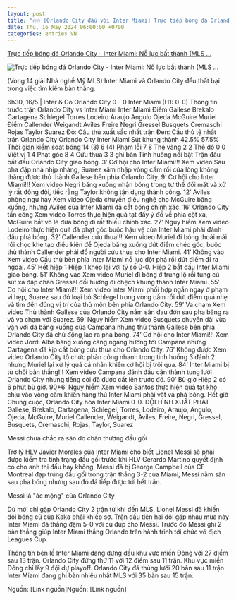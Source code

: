 ```yaml
---
layout: post
title: "🔥🔥 [Orlando City đấu với Inter Miami] Trực tiếp bóng đá Orlando City - Inter Miami: Nỗ lực bất thành (MLS ..."
date: Thu, 16 May 2024 06:00:00 +0700
categories: entries VN
---
```

[Trực tiếp bóng đá Orlando City - Inter Miami: Nỗ lực bất thành (MLS ...](https://www.24h.com.vn/bong-da/truc-tiep-bong-da-orlando-city-inter-miami-messi-co-nen-dau-da-derby-mls-c48a1568212.html)

![Trực tiếp bóng đá Orlando City - Inter Miami: Nỗ lực bất thành (MLS ...](https://cdn.24h.com.vn/upload/2-2024/images/2024-05-16/4-1200-1715822816-973-width1200height628-watermark.jpg)

(Vòng 14 giải Nhà nghề Mỹ MLS) Inter Miami và Orlando City đều thất bại trong việc tìm kiếm bàn thắng.

6h30, 16/5 | Inter & Co Orlando City 0 - 0 Inter Miami (H1: 0-0) Thông tin trước trận Orlando City vs Inter Miami Inter Miami Điểm Gallese Brekalo Cartagena Schlegel Torres Lodeiro Araujo Angulo Ojeda McGuire Muriel Điểm Callender Weigandt Aviles Freire Negri Gressel Busquets Cremaschi Rojas Taylor Suarez Đỏ: Cầu thủ xuất sắc nhất trận Đen: Cầu thủ tệ nhất trận Orlando City Orlando City Inter Miami Sút khung thành 42.5% 57.5% Thời gian kiểm soát bóng 14 (3) 6 (4) Phạm lỗi 7 8 Thẻ vàng 2 2 Thẻ đỏ 0 0 Việt vị 1 4 Phạt góc 8 4 Cứu thua 3 3 ghi bàn Tình huống nổi bật Trận đấu bắt đầu Orlando City giao bóng. 3’ Cơ hội cho Inter Miami!!! Xem video Sau pha đập nhả nhịp nhàng, Suarez xâm nhập vòng cấm rồi cứa lòng không thắng được thủ thành Gallese bên phía Orlando City. 9’ Cơ hội cho Inter Miami!!! Xem video Negri băng xuống nhận bóng trong tư thế đối mặt và xử lý rất đồng đội, tiếc rằng Taylor không tận dụng thành công. 12’ Aviles phòng ngự hay Xem video Ojeda chuyền điệu nghệ cho McGuire băng xuống, nhưng Aviles của Inter Miami đã cắt bóng chính xác. 16’ Orlando City tấn công Xem video Torres thực hiện quả tạt đầy ý đồ về phía cột xa, McGuire bắt vô lê đưa bóng đi rất thiếu chính xác. 27’ Nguy hiểm Xem video Lodeiro thực hiện quả đá phạt góc buộc hậu vệ của Inter Miami phải đánh đầu phá bóng. 32’ Callender cứu thua!!! Xem video Muriel đi bóng thoải mái rồi chọc khe tạo điều kiện để Ojeda băng xuống dứt điểm chéo góc, buộc thủ thành Callender phải đổ người cứu thua cho Inter Miami. 41’ Không vào Xem video Cầu thủ bên phía Inter Miami nỗ lực đột phá rồi dứt điểm đi ra ngoài. 45’ Hết hiệp 1 Hiệp 1 khép lại với tỷ số 0-0. Hiệp 2 bắt đầu Inter Miami giao bóng. 51’ Không vào Xem video Muriel đi bóng ở trung lộ rồi tung cú sút xa đập chân Gressel đổi hướng đi chệch khung thành Inter Miami. 55’ Cơ hội cho Inter Miami!!! Xem video Inter Miami phối hợp ngắn ngay ở phạm vi hẹp, Suarez sau đó loại bỏ Schlegel trong vòng cấm rồi dứt điểm quá nhẹ và tìm đến đúng vị trí của thủ môn bên phía Orlando City. 59’ Va chạm Xem video Thủ thành Gallese của Orlando City nằm sân đau đớn sau pha băng ra và va chạm với Suarez. 69’ Nguy hiểm Xem video Busquets chuyền dài vừa vặn với đà băng xuống của Campana nhưng thủ thành Gallese bên phía Orlando City đã chủ động lao ra phá bóng. 74’ Cơ hội cho Inter Miami!!! Xem video Jordi Alba băng xuống căng ngang hướng tới Campana nhưng Cartagena đã kịp cắt bóng cứu thua cho Orlando City. 76’ Không được Xem video Orlando City tổ chức phản công nhanh trong tình huống 3 đánh 2 nhưng Muriel lại xử lý quá cá nhân khiến cơ hội bị trôi qua. 84’ Inter Miami bị từ chối bàn thắng!!! Xem video Campana đánh đầu cận thành tung lưới Orlando City nhưng tiếng còi đã được cất lên trước đó. 90’ Bù giờ Hiệp 2 có 6 phút bù giờ. 90+6’ Nguy hiểm Xem video Santos thực hiện quả tạt khó chịu vào vòng cấm khiến hàng thủ Inter Miami phải vất vả phá bóng. Hết giờ Chung cuộc, Orlando City hòa Inter Miami 0-0. ĐỘI HÌNH XUẤT PHÁT Gallese, Brekalo, Cartagena, Schlegel, Torres, Lodeiro, Araujo, Angulo, Ojeda, McGuire, Muriel Callender, Weigandt, Aviles, Freire, Negri, Gressel, Busquets, Cremaschi, Rojas, Taylor, Suarez

Messi chưa chắc ra sân do chấn thương đầu gối

Trợ lý HLV Javier Morales của Inter Miami cho biết Lionel Messi sẽ phải được kiểm tra tình trạng đầu gối trước khi HLV Gerardo Martino quyết định có cho anh thi đấu hay không. Messi đã bị George Campbell của CF Montreal đạp trúng đầu gối trong trận thắng 3-2 của Miami, Messi nằm sân sau pha bóng nhưng sau đó đá tiếp được tới hết trận.

Messi là "ác mộng" của Orlando City

Dù mới chỉ gặp Orlando City 2 trận từ khi đến MLS, Lionel Messi đã khiến đội bóng cũ của Kaka phải khiếp sợ. Trận đầu tiên hai đội gặp nhau mùa này Inter Miami đã thắng đậm 5-0 với cú đúp cho Messi. Trước đó Messi ghi 2 bàn thắng giúp Inter Miami thắng Orlando trên hành trình tới chức vô địch Leagues Cup.

Thông tin bên lề Inter Miami đang đứng đầu khu vực miền Đông với 27 điểm sau 13 trận. Orlando City đứng thứ 11 với 12 điểm sau 11 trận. Khu vực miền Đông chỉ lấy 9 đội dự playoff. Orlando City đã thủng lưới 20 bàn sau 11 trận. Inter Miami đang ghi bàn nhiều nhất MLS với 35 bàn sau 15 trận.

Nguồn: [Link nguồn]Nguồn: [Link nguồn]

